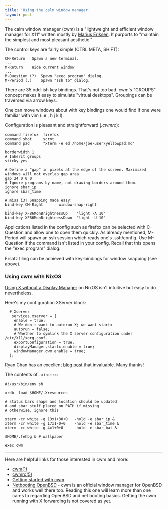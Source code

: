 ```yaml
---
title: 'Using the calm window manager'
layout: post
---
```


The calm window manager (cwm) is a "lightweight and efficient window manager for X11" written mostly by [Marius Eriksen](https://monkey.org/~marius/). It purports to "maintain the simplest and most pleasant aesthetic."

The control keys are fairly simple (CTRL META, SHIFT):

	CM-Return	Spawn a new terminal.
	...
	M-Return	Hide current window
	...
	M-Question (?)	Spawn "exec program" dialog.
	M-Period (.)	Spawn "ssh to" dialog.

There are 35 odd-ish key bindings. That's not too bad. cwm's "GROUPS" concept makes it easy to simulate "virtual desktops". Groupings can be traversed via arrow keys.

One can move windows about with key bindings one would find if one were familiar with vim (i.e., h j k l).

Configuration is pleasant and straightforward (*.cwmrc*):

	command firefox  firefox
	command shot	 scrot
	command pad 	 "xterm -e ed /home/joe-user/yellowpad.md"

	borderwidth 1
	# Inherit groups 
	sticky yes

	# Define a “gap” in pixels at the edge of the screen. Maximized windows will not overlap gap area.
	gap 24 0 0 0
	# Ignore programs by name, not drawing borders around them.
	ignore sbar_ip
	ignore sbar_time

	# miss i3? Snapping made easy:
	bind-key CM-Right		window-snap-right
	...
	bind-key XF86MonBrightnessUp	"light -A 10"
	bind-key XF86MonBrightnessDown	"light -U 10"

Applications listed in the config such as firefox can be selected with C-Question and allow one to open them quickly. As already mentioned, M-Period will spawn an ssh session which reads one's .ssh/config. Use M-Question if the command isn't listed in your config. Recall that this opens the "exec program" dialog.

Ersatz tiling can be achieved with key-bindings for window snapping (see above).

### Using cwm with NixOS

[Using X without a Display Manager](https://nixos.wiki/wiki/Using_X_without_a_Display_Manager) on NixOS isn't intuitive but easy to do nevertheless.

Here's my configuration XServer block:

	  # Xserver 
	   services.xserver = {
	    enable = true;
	    # We don't want to autorun X; we want startx 
	    autorun = false;
	    # Whether to symlink the X server configuration under /etc/X11/xorg.conf. 
	    exportConfiguration = true;
	    displayManager.startx.enable = true;
	    windowManager.cwm.enable = true;
	  };

Ryan Chan has an excellent [blog post](https://rycwo.xyz/2019/02/07/nixos-series-configuring-xinit) that invaluable. Many thanks!

The contents of `.xinitrc`:

	#!/usr/bin/env sh

	xrdb -load $HOME/.Xresources
        
	# status bars shape and location should be updated
	# and sbar stuff placed on PATH if missing
	# otherwise, ignore this

	xterm -cr white -g 13x1+30+0   -hold -e sbar_ip &
	xterm -cr white -g 17x1-0+0    -hold -e sbar_time &
	xterm -cr white -g 4x1+0+0     -hold -e sbar_bat &

	$HOME/.fehbg & # wallpaper

	exec cwm

<!-- ![cwm screenshot](https://wiki.boringtranquility.io/assets/imgs/cwm_grab.png) -->

- - -

Here are helpful links for those interested in cwm and more:

* [cwm(1)](https://man.openbsd.org/cwm.1)
* [cwmrc(5)](https://man.openbsd.org/cwmrc.5)
* [Getting started with cwm](https://undeadly.org/cgi?action=article&sid=20090502141551)
* [Netbooting OpenBSD](/posts/2021-08-19-Netbooting-OpenBSD.html) - cwm is an official window manager for OpenBSD and works well there too. Reading this one will learn more than one cares to regarding OpenBSD and net booting basics. Getting the cwm running with X forwarding is not covered as yet.
